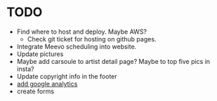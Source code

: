 # TODO

- Find where to host and deploy. Maybe AWS?
  - Check git ticket for hosting on github pages.
- Integrate Meevo scheduling into website.
- Update pictures
- Maybe add carsoule to artist detail page? Maybe to top five pics in insta?
- Update copyright info in the footer
- [add google analytics](https://docs.meevo.com/central-office/Business/OnlineBooking/GoogleAnalyticsOBeGift.htm?tocid=14_14_1)
- create forms
